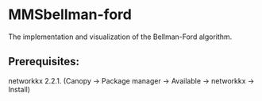 # MMSbellman-ford
The implementation and visualization of the Bellman-Ford algorithm.

## Prerequisites:
networkkx 2.2.1. (Canopy -> Package manager -> Available -> networkkx -> Install)